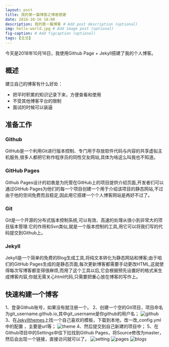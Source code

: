```yaml
---
layout: post
title: 我的第一篇博客之博客搭建
date: 2018-10-16 18:00
description: 我的第一篇博客 # Add post description (optional)
img: hello-world.jpg # Add image post (optional)
fig-caption: # Add figcaption (optional)
tags: [生活]
---
```


今天是2018年10月16日，我使用Github Page + Jekyll搭建了我的个人博客。

## 概述
建立自己的博客有什么好处：
* 把平时积累的知识记录下来，方便查看和使用
* 不受其他博客平台的限制
* 面试的时候可以装逼

## 准备工作
### Github
GitHub是一个利用Git进行版本控制、专门用于存放软件代码与内容的共享虚拟主机服务,很多人都把它称作程序员的同性交友网站,具体为啥这么叫我也不知道。
### GitHub Pages
Github Pages设计的初衷是为托管在GitHub上的项目提供介绍页面,开发者们可以通过GitHub Pages为他们的每一个项目创建一个用于介绍该项目的静态网站,不过由于他的空间免费而且稳定,因此用它搭建一个个人博客网站是再好不过了。
### Git
Git是一个开源的分布式版本控制系统,可以有效、高速的处理从很小到非常大的项目版本管理.它的作用和Svn类似,就是一个版本控制的工具,用它可以将我们写的代码提交到Github上。
### Jekyll
Jekyll是一个简单的免费的Blog生成工具,将纯文本转化为静态网站和博客;由于咱们的GitHub Pages生成的是静态页面,每次更新博客都需要手动更改HTML,这就使得每次写博客都变得很麻烦,而用了这个工具以后,它会根据预先设置好的格式来生成博客内容,你就无需关心html代码,只需要把重心放在博客的写作上。

## 快速构建一个博客
1、登录Github账号，如果没有就注册一个。
2、创建一个空的Git项目，项目命名为git_username.github.io,其中git_username是你github的用户名；
![github]({{site.baseurl}}/assets/img/2018-10-16/github.jpg)
3、在[Jekyllthemes](http://jekyllthemes.org/)上找一个自己喜欢的模板，下载到本地，改一改_config.yml中的配置 ，主要是url等；
![theme]({{site.baseurl}}/assets/img/2018-10-16/theme.jpg)
4、然后提交到自己新建的项目中；
5、在Github项目中的Settings中往下拉找到Github Pages，将Source修改为master，然后会出现一个链接，直接访问就可以了。
![setting]({{site.baseurl}}/assets/img/2018-10-16/setting.jpg)
![pages]({{site.baseurl}}/assets/img/2018-10-16/pages.jpg)
![blogs]({{site.baseurl}}/assets/img/2018-10-16/blogs.jpg)
